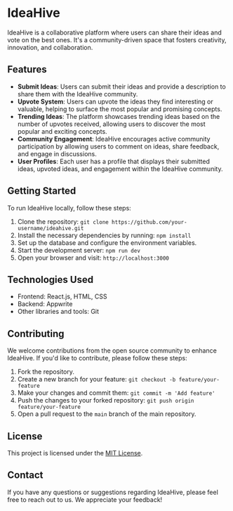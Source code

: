 # IdeaHive

IdeaHive is a collaborative platform where users can share their ideas and vote on the best ones. It's a community-driven space that fosters creativity, innovation, and collaboration.

## Features

- **Submit Ideas**: Users can submit their ideas and provide a description to share them with the IdeaHive community.
- **Upvote System**: Users can upvote the ideas they find interesting or valuable, helping to surface the most popular and promising concepts.
- **Trending Ideas**: The platform showcases trending ideas based on the number of upvotes received, allowing users to discover the most popular and exciting concepts.
- **Community Engagement**: IdeaHive encourages active community participation by allowing users to comment on ideas, share feedback, and engage in discussions.
- **User Profiles**: Each user has a profile that displays their submitted ideas, upvoted ideas, and engagement within the IdeaHive community.

## Getting Started

To run IdeaHive locally, follow these steps:

1. Clone the repository: `git clone https://github.com/your-username/ideahive.git`
2. Install the necessary dependencies by running: `npm install`
3. Set up the database and configure the environment variables.
4. Start the development server: `npm run dev`
5. Open your browser and visit: `http://localhost:3000`

## Technologies Used

- Frontend: React.js, HTML, CSS
- Backend: Appwrite
- Other libraries and tools: Git

## Contributing

We welcome contributions from the open source community to enhance IdeaHive. If you'd like to contribute, please follow these steps:

1. Fork the repository.
2. Create a new branch for your feature: `git checkout -b feature/your-feature`
3. Make your changes and commit them: `git commit -m 'Add feature'`
4. Push the changes to your forked repository: `git push origin feature/your-feature`
5. Open a pull request to the `main` branch of the main repository.

## License

This project is licensed under the [MIT License](LICENSE).

## Contact

If you have any questions or suggestions regarding IdeaHive, please feel free to reach out to us. We appreciate your feedback!

